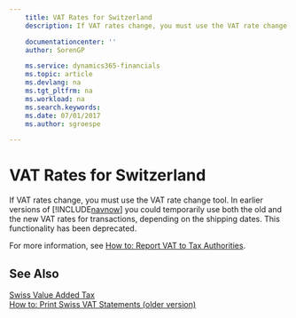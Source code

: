 ```yaml
---
    title: VAT Rates for Switzerland
    description: If VAT rates change, you must use the VAT rate change tool. In earlier versions of [!INCLUDE[navnow](../../includes/navnow_md.md)] you could temporarily use both the old and the new VAT rates for transactions, depending on the shipping dates. This functionality has been deprecated.

    documentationcenter: ''
    author: SorenGP

    ms.service: dynamics365-financials
    ms.topic: article
    ms.devlang: na
    ms.tgt_pltfrm: na
    ms.workload: na
    ms.search.keywords:
    ms.date: 07/01/2017
    ms.author: sgroespe

---
```

# VAT Rates for Switzerland
If VAT rates change, you must use the VAT rate change tool. In earlier versions of [!INCLUDE[navnow](../../includes/navnow_md.md)] you could temporarily use both the old and the new VAT rates for transactions, depending on the shipping dates. This functionality has been deprecated.  

For more information, see [How to: Report VAT to Tax Authorities](../../finance-how-report-vat.md).  

## See Also  
 [Swiss Value Added Tax](swiss-value-added-tax.md)   
 [How to: Print Swiss VAT Statements (older version)](how-to-print-swiss-vat-statements-older-version-.md)
